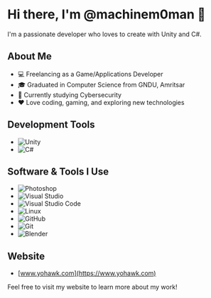 # Hi there, I'm @machinem0man 👋

I'm a passionate developer who loves to create with Unity and C#. 

## About Me
- 💻 Freelancing as a Game/Applications Developer
- 🎓 Graduated in Computer Science from GNDU, Amritsar
- 🌱 Currently studying Cybersecurity
- ❤️ Love coding, gaming, and exploring new technologies

## Development Tools

- ![Unity](https://img.shields.io/badge/Unity-100000?style=for-the-badge&logo=unity&logoColor=white)
- ![C#](https://img.shields.io/badge/C%23-239120?style=for-the-badge&logo=c-sharp&logoColor=white)

## Software & Tools I Use

- ![Photoshop](https://img.shields.io/badge/Photoshop-31A8FF?style=for-the-badge&logo=adobe-photoshop&logoColor=white)
- ![Visual Studio](https://img.shields.io/badge/Visual_Studio-5C2D91?style=for-the-badge&logo=visual-studio&logoColor=white)
- ![Visual Studio Code](https://img.shields.io/badge/Visual_Studio_Code-007ACC?style=for-the-badge&logo=visual-studio-code&logoColor=white)
- ![Linux](https://img.shields.io/badge/Linux-FCC624?style=for-the-badge&logo=linux&logoColor=black)
- ![GitHub](https://img.shields.io/badge/GitHub-181717?style=for-the-badge&logo=github&logoColor=white)
- ![Git](https://img.shields.io/badge/Git-F05032?style=for-the-badge&logo=git&logoColor=white)
- ![Blender](https://img.shields.io/badge/Blender-F5792A?style=for-the-badge&logo=blender&logoColor=white)

## Website

- [www.yohawk.com](https://www.yohawk.com)

Feel free to visit my website to learn more about my work!
